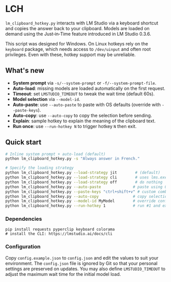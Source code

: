 # LCH

`lm_clipboard_hotkey.py` interacts with LM Studio via a keyboard shortcut and
copies the answer back to your clipboard. Models are loaded on demand using the
Just‑in‑Time feature introduced in LM Studio 0.3.6.

This script was designed for Windows. On Linux hotkeys rely on the
`keyboard` package, which needs access to `/dev/uinput` and often root
privileges. Even with these, hotkey support may be unreliable.

## What's new 

- **System prompt** via `-s/--system-prompt` or `-f/--system-prompt-file`.
- **Auto-load**: missing models are loaded automatically on the first request.
- **Timeout**: set `LMSTUDIO_TIMEOUT` to tweak the wait time (default 60s).
- **Model selection** via `--model-id`.
- **Auto-paste**: use `--auto-paste` to paste with OS defaults (override with `--paste-keys`).
- **Auto-copy**: use `--auto-copy` to copy the selection before sending.
- **Explain**: sample hotkey to explain the meaning of the clipboard text.
- **Run once**: use `--run-hotkey N` to trigger hotkey `N` then exit.

## Quick start

```bash
# Inline system prompt + auto-load (default)
python lm_clipboard_hotkey.py -s "Always answer in French."

# Specify the loading strategy
python lm_clipboard_hotkey.py --load-strategy jit        # (default)
python lm_clipboard_hotkey.py --load-strategy cli        # uses lms.exe
python lm_clipboard_hotkey.py --load-strategy off        # do nothing
python lm_clipboard_hotkey.py --auto-paste              # paste using OS default
python lm_clipboard_hotkey.py --paste-keys "ctrl+shift+v" # custom combo
python lm_clipboard_hotkey.py --auto-copy               # copy selection
python lm_clipboard_hotkey.py --model-id MyModel        # override config
python lm_clipboard_hotkey.py --run-hotkey 1            # run #1 and exit
```

### Dependencies

```
pip install requests pyperclip keyboard colorama
# install the CLI: https://lmstudio.ai/docs/cli
```

### Configuration

Copy `config.example.json` to `config.json` and edit the values
to suit your environment. The `config.json` file is ignored by Git so
that your personal settings are preserved on updates.
You may also define `LMSTUDIO_TIMEOUT` to adjust the maximum wait time
for the initial model load.
